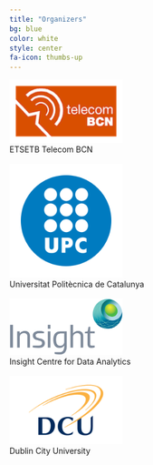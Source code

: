 ```yaml
---
title: "Organizers"
bg: blue
color: white
style: center
fa-icon: thumbs-up
---
```


<a href="https://www.etsetb.upc.edu/en/"><img src="img/logos/etsetb.png" alt="ETSETB" style="width: 200px;"/></a>
<br>
ETSETB Telecom BCN
<br>
<br>
<a href="https://imatge.upc.edu/web/"><img src="img/logos/upc.png" alt="UPC" style="width: 200px;"/></a>
<br>
Universitat Politècnica de Catalunya
<br>
<br>
<a href="https://www.insight-centre.org/"><img src="img/logos/insight.png" alt="GC" style="width: 200px;"/></a>
<br>
Insight Centre for Data Analytics
<br>
<br>
<a href="http://www.dcu.ie/"><img src="img/logos/dcu.png" alt="Nvidia" style="width: 200px;"/></a>
<br>
Dublin City University
